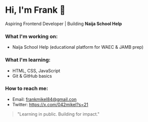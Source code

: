 # Hi, I'm Frank 👋

Aspiring Frontend Developer | Building **Naija School Help**

### What I'm working on:
- Naija School Help (educational platform for WAEC & JAMB prep)

### What I'm learning:
- HTML, CSS, JavaScript
- Git & GitHub basics

### How to reach me:
- Email: frankmikel84@gmail.con
- Twitter: https://x.com/042mikel?s=21

> "Learning in public. Building for impact."
